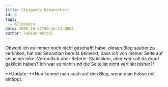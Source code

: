 ```yaml
---
title: Steigende Bekanntheit
id: 8
tags:
  - Allgemein
date: 2006-10-31T00:16:11.000Z
author: Fabian Wetzel
---
```


Obwohl ich es immer noch nicht geschafft habe, diesen Blog sauber zu verlinken, hat der Sebastian bereits bemerkt, dass ich von meiner Seite auf seine verlinke. Vermutlich über Referer-Statistiken, aber wer soll da drauf geklickt haben? Ich war es nicht und die Seite ist nicht verlinkt bisher?!

**Update: **Nun kommt man auch auf den Blog, wenn man Fabse.net eintippt.
